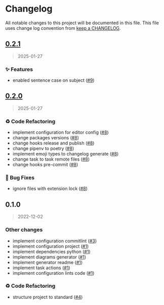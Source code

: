 # Changelog

All notable changes to this project will be documented in this file. This file uses change log convention from [keep a CHANGELOG](http://keepachangelog.com/en/0.3.0/).

<a name="0.2.1"></a>

## [0.2.1](https://github.com/infosisarg/commitlint-config/compare/0.2.0...0.2.1)

> 2025-01-27

### ✨ Features

- enabled sentence case on subject ([#9](https://github.com/infosisarg/commitlint-config/issues/9))

<a name="0.2.0"></a>

## [0.2.0](https://github.com/infosisarg/commitlint-config/compare/0.1.0...0.2.0)

> 2025-01-27

### ♻ Code Refactoring

- implement configuration for editor config ([#8](https://github.com/infosisarg/commitlint-config/issues/8))
- change packages versions ([#8](https://github.com/infosisarg/commitlint-config/issues/8))
- change hooks release and publish ([#8](https://github.com/infosisarg/commitlint-config/issues/8))
- change pipenv to poetry ([#8](https://github.com/infosisarg/commitlint-config/issues/8))
- implement emoji types to changelog generate ([#8](https://github.com/infosisarg/commitlint-config/issues/8))
- change task to task remote files ([#8](https://github.com/infosisarg/commitlint-config/issues/8))
- change hooks pre-commit ([#8](https://github.com/infosisarg/commitlint-config/issues/8))

### 🐛 Bug Fixes

- ignore files with extension lock ([#8](https://github.com/infosisarg/commitlint-config/issues/8))

<a name="0.1.0"></a>

## 0.1.0

> 2022-12-02

### Other changes

- implement configuration commitlint ([#3](https://github.com/infosisarg/commitlint-config/issues/3))
- implement configuration project ([#1](https://github.com/infosisarg/commitlint-config/issues/1))
- implement dependencies python ([#1](https://github.com/infosisarg/commitlint-config/issues/1))
- implement diagrams generator ([#1](https://github.com/infosisarg/commitlint-config/issues/1))
- implement generator readme ([#1](https://github.com/infosisarg/commitlint-config/issues/1))
- implement task actions ([#1](https://github.com/infosisarg/commitlint-config/issues/1))
- implement configuration lints code ([#1](https://github.com/infosisarg/commitlint-config/issues/1))

### ♻ Code Refactoring

- structure project to standard ([#4](https://github.com/infosisarg/commitlint-config/issues/4))
